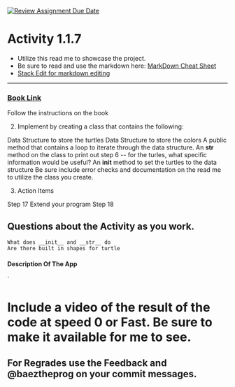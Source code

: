[![Review Assignment Due Date](https://classroom.github.com/assets/deadline-readme-button-22041afd0340ce965d47ae6ef1cefeee28c7c493a6346c4f15d667ab976d596c.svg)](https://classroom.github.com/a/K3waziIG)
# Activity 1.1.7

* Utilize this read me to showcase the project.
* Be sure to read and use the markdown here:
[MarkDown Cheat Sheet](https://github.com/adam-p/markdown-here/wiki/Markdown-Cheatsheet)
* [Stack Edit for markdown editing](https://stackedit.io)

---




### [Book Link](https://pltw.read.inkling.com/a/b/5310c007377c46e28d745961310f0c2e/p/88fb6ad306ee44d0b055d9008ace8e80)
Follow the instructions on the book

2. Implement by creating a class that contains the following:

Data Structure to store the turtles
Data Structure to store the colors
A public method that contains a loop to iterate through the data structure.
An __str__ method on the class to print out step 6 -- for the turles, what specific information would be useful?
An __init__ method to set the turtles to the data structure
Be sure include error checks and documentation on the read me to utilize the class you create.
 

3. Action Items

Step 17 Extend your program
Step 18 

## Questions about the Activity as you work. 
```
What does __init__ and __str__ do
Are there built in shapes for turtle

```
#### Description Of The App 

`
# Include a video of the result of the code at speed 0 or Fast. Be sure to make it available for me to see.
## For Regrades use the Feedback and @baeztheprog on your commit messages.

